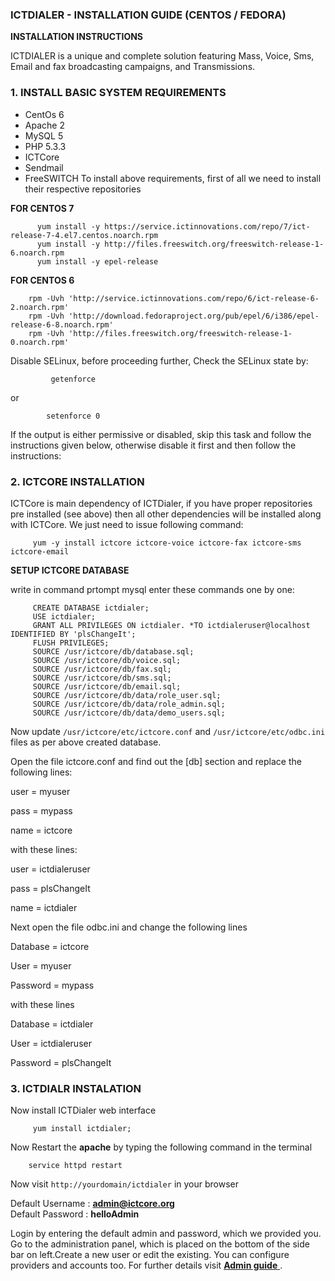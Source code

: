 ### ICTDIALER - INSTALLATION GUIDE (CENTOS / FEDORA)
**INSTALLATION INSTRUCTIONS**   

ICTDIALER is a unique and complete solution featuring Mass, Voice, Sms, Email and fax broadcasting campaigns, and Transmissions.

### 1. INSTALL BASIC SYSTEM REQUIREMENTS

* CentOs 6
* Apache 2
* MySQL 5
* PHP 5.3.3
* ICTCore
* Sendmail
* FreeSWITCH
To install above requirements, first of all we need to install their respective repositories

**FOR CENTOS 7** 
         
          yum install -y https://service.ictinnovations.com/repo/7/ict-release-7-4.el7.centos.noarch.rpm  
          yum install -y http://files.freeswitch.org/freeswitch-release-1-6.noarch.rpm  
          yum install -y epel-release 
         

**FOR CENTOS 6**

        rpm -Uvh 'http://service.ictinnovations.com/repo/6/ict-release-6-2.noarch.rpm'            
        rpm -Uvh 'http://download.fedoraproject.org/pub/epel/6/i386/epel-release-6-8.noarch.rpm'       
        rpm -Uvh 'http://files.freeswitch.org/freeswitch-release-1-0.noarch.rpm'                  

Disable SELinux, before proceeding further,
Check the SELinux state by:

             getenforce 
or  
         
            setenforce 0

If the output is either permissive or disabled, skip this task and follow the instructions given below, otherwise disable it first and then follow the instructions:

### 2. ICTCORE INSTALLATION
ICTCore is main dependency of ICTDialer, if you have proper repositories pre installed (see above) then all other dependencies will be installed along with ICTCore. We just need to issue following command:

         yum -y install ictcore ictcore-voice ictcore-fax ictcore-sms ictcore-email  


**SETUP ICTCORE DATABASE**

write in command prtompt
            mysql
enter these commands one by one:
 
         CREATE DATABASE ictdialer;
         USE ictdialer;
         GRANT ALL PRIVILEGES ON ictdialer. *TO ictdialeruser@localhost IDENTIFIED BY 'plsChangeIt';                  
         FLUSH PRIVILEGES;
         SOURCE /usr/ictcore/db/database.sql;
         SOURCE /usr/ictcore/db/voice.sql;
         SOURCE /usr/ictcore/db/fax.sql;
         SOURCE /usr/ictcore/db/sms.sql;
         SOURCE /usr/ictcore/db/email.sql;
         SOURCE /usr/ictcore/db/data/role_user.sql;
         SOURCE /usr/ictcore/db/data/role_admin.sql;
         SOURCE /usr/ictcore/db/data/demo_users.sql;
  
  
Now update `/usr/ictcore/etc/ictcore.conf` and `/usr/ictcore/etc/odbc.ini` files as per above created database.

Open the file ictcore.conf and find out the [db] section and replace the following lines:

user = myuser

pass = mypass

name = ictcore

with these lines:

user = ictdialeruser

pass = plsChangeIt

name = ictdialer

Next open the file odbc.ini and change the following lines

Database = ictcore

User     = myuser

Password = mypass

with these lines

Database = ictdialer

User     = ictdialeruser

Password = plsChangeIt

### 3. ICTDIALR INSTALATION 

Now install ICTDialer web interface

         yum install ictdialer;
         
Now Restart the **apache** by typing the following command in the terminal

        service httpd restart

  
Now visit `http://yourdomain/ictdialer` in your browser 

Default Username : **admin@ictcore.org**  
Default Password : **helloAdmin**  

Login by entering the default admin and password, which we provided you. Go to the administration panel, which is placed on the bottom of the side bar on left.Create a new user or edit the existing.
You can configure providers and accounts too. For further details visit [**Admin guide** ](/admin-guide).  

